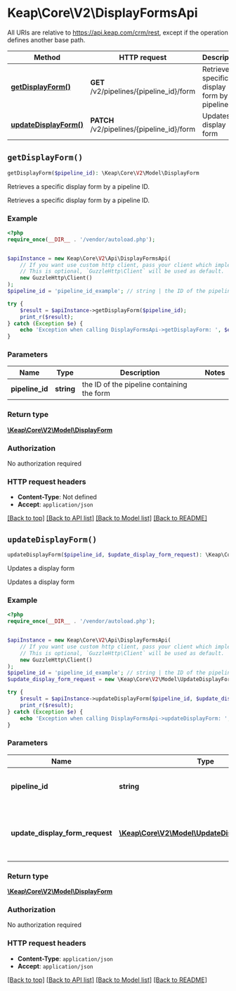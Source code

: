 # Keap\Core\V2\DisplayFormsApi

All URIs are relative to https://api.keap.com/crm/rest, except if the operation defines another base path.

| Method | HTTP request | Description |
| ------------- | ------------- | ------------- |
| [**getDisplayForm()**](DisplayFormsApi.md#getDisplayForm) | **GET** /v2/pipelines/{pipeline_id}/form | Retrieves a specific display form by a pipeline ID. |
| [**updateDisplayForm()**](DisplayFormsApi.md#updateDisplayForm) | **PATCH** /v2/pipelines/{pipeline_id}/form | Updates a display form |


## `getDisplayForm()`

```php
getDisplayForm($pipeline_id): \Keap\Core\V2\Model\DisplayForm
```

Retrieves a specific display form by a pipeline ID.

Retrieves a specific display form by a pipeline ID.

### Example

```php
<?php
require_once(__DIR__ . '/vendor/autoload.php');


$apiInstance = new Keap\Core\V2\Api\DisplayFormsApi(
    // If you want use custom http client, pass your client which implements `GuzzleHttp\ClientInterface`.
    // This is optional, `GuzzleHttp\Client` will be used as default.
    new GuzzleHttp\Client()
);
$pipeline_id = 'pipeline_id_example'; // string | the ID of the pipeline containing the form

try {
    $result = $apiInstance->getDisplayForm($pipeline_id);
    print_r($result);
} catch (Exception $e) {
    echo 'Exception when calling DisplayFormsApi->getDisplayForm: ', $e->getMessage(), PHP_EOL;
}
```

### Parameters

| Name | Type | Description  | Notes |
| ------------- | ------------- | ------------- | ------------- |
| **pipeline_id** | **string**| the ID of the pipeline containing the form | |

### Return type

[**\Keap\Core\V2\Model\DisplayForm**](../Model/DisplayForm.md)

### Authorization

No authorization required

### HTTP request headers

- **Content-Type**: Not defined
- **Accept**: `application/json`

[[Back to top]](#) [[Back to API list]](../../README.md#endpoints)
[[Back to Model list]](../../README.md#models)
[[Back to README]](../../README.md)

## `updateDisplayForm()`

```php
updateDisplayForm($pipeline_id, $update_display_form_request): \Keap\Core\V2\Model\DisplayForm
```

Updates a display form

Updates a display form

### Example

```php
<?php
require_once(__DIR__ . '/vendor/autoload.php');


$apiInstance = new Keap\Core\V2\Api\DisplayFormsApi(
    // If you want use custom http client, pass your client which implements `GuzzleHttp\ClientInterface`.
    // This is optional, `GuzzleHttp\Client` will be used as default.
    new GuzzleHttp\Client()
);
$pipeline_id = 'pipeline_id_example'; // string | the ID of the pipeline containing the form
$update_display_form_request = new \Keap\Core\V2\Model\UpdateDisplayFormRequest(); // \Keap\Core\V2\Model\UpdateDisplayFormRequest | the request body containing updated display form details

try {
    $result = $apiInstance->updateDisplayForm($pipeline_id, $update_display_form_request);
    print_r($result);
} catch (Exception $e) {
    echo 'Exception when calling DisplayFormsApi->updateDisplayForm: ', $e->getMessage(), PHP_EOL;
}
```

### Parameters

| Name | Type | Description  | Notes |
| ------------- | ------------- | ------------- | ------------- |
| **pipeline_id** | **string**| the ID of the pipeline containing the form | |
| **update_display_form_request** | [**\Keap\Core\V2\Model\UpdateDisplayFormRequest**](../Model/UpdateDisplayFormRequest.md)| the request body containing updated display form details | |

### Return type

[**\Keap\Core\V2\Model\DisplayForm**](../Model/DisplayForm.md)

### Authorization

No authorization required

### HTTP request headers

- **Content-Type**: `application/json`
- **Accept**: `application/json`

[[Back to top]](#) [[Back to API list]](../../README.md#endpoints)
[[Back to Model list]](../../README.md#models)
[[Back to README]](../../README.md)
